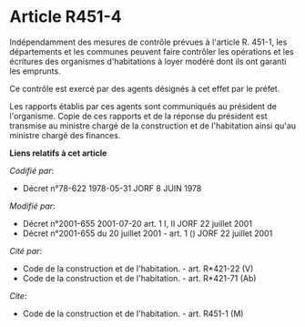 # Article R451-4

Indépendamment des mesures de contrôle prévues à l'article R. 451-1, les départements et les communes peuvent faire contrôler
les opérations et les écritures des organismes d'habitations à loyer modéré dont ils ont garanti les emprunts.

Ce contrôle est exercé par des agents désignés à cet effet par le préfet.

Les rapports établis par ces agents sont communiqués au président de l'organisme. Copie de ces rapports et de la réponse du
président est transmise au ministre chargé de la construction et de l'habitation ainsi qu'au ministre chargé des finances.

**Liens relatifs à cet article**

_Codifié par_:

  - Décret n°78-622 1978-05-31 JORF 8 JUIN 1978

_Modifié par_:

  - Décret n°2001-655 2001-07-20 art. 1 I, II JORF 22 juillet 2001
  - Décret n°2001-655 du 20 juillet 2001 - art. 1 () JORF 22 juillet 2001

_Cité par_:

  - Code de la construction et de l'habitation. - art. R*421-22 (V)
  - Code de la construction et de l'habitation. - art. R*421-71 (Ab)

_Cite_:

  - Code de la construction et de l'habitation. - art. R451-1 (M)
